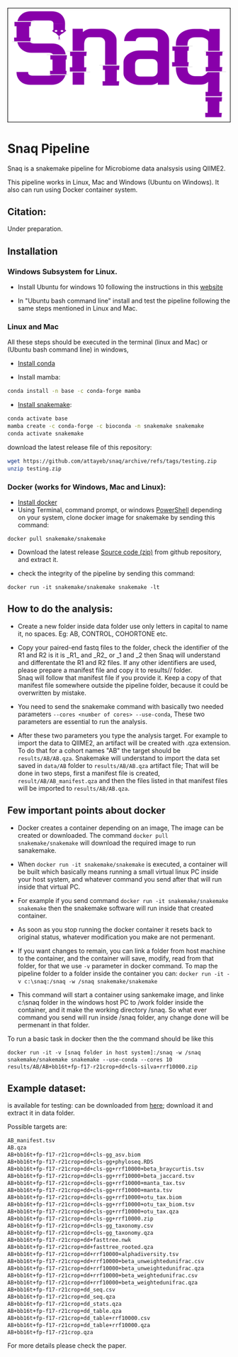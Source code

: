 <p align="center">
<img src="logo_snaq.png">
</p>

# Snaq Pipeline

Snaq is a snakemake pipeline for Microbiome data analsysis using QIIME2.

This pipeline works in Linux, Mac and Windows (Ubuntu on Windows). It also can run using Docker container system.

## Citation:
Under preparation.

## Installation

### Windows Subsystem for Linux.

* Install Ubuntu for windows 10 following the instructions in this [website](https://ubuntu.com/tutorials/ubuntu-on-windows#1-overview) 

* In "Ubuntu bash command line" install and test the pipeline following the same steps mentioned in Linux and Mac.

### Linux and Mac

All these steps should be executed in the terminal (linux and Mac) or (Ubuntu bash command line) in windows, 

* [Install conda](https://docs.conda.io/projects/conda/en/latest/user-guide/install/linux.html)

* Install mamba:
```bash
conda install -n base -c conda-forge mamba
```
* [Install snakemake](https://snakemake.readthedocs.io/en/stable/getting_started/installation.html):

```bash
conda activate base
mamba create -c conda-forge -c bioconda -n snakemake snakemake
conda activate snakemake
```
download the latest release file of this repository:
```bash
wget https://github.com/attayeb/snaq/archive/refs/tags/testing.zip
unzip testing.zip
```

### Docker (works for Windows, Mac and Linux):
* [Install docker](https://docs.docker.com/get-docker/)
* Using Terminal, command prompt, or windows [PowerShell](https://en.wikipedia.org/wiki/PowerShell) depending on your system, clone docker image for snakemake by sending this command:
```
docker pull snakemake/snakemake
```
* Download the latest release [Source code (zip)](https://github.com/attayeb/snaq/archive/refs/tags/testing2.zip) from github repository, and extract it.

* check the integrity of the pipeline by sending this command:
```
docker run -it snakemake/snakemake snakemake -lt
```

## How to do the analysis:


* Create a new folder inside data folder use only letters in capital to name it, no spaces. Eg: AB, CONTROL, COHORTONE etc.


* Copy your paired-end fastq files to the folder, check the identifier of the R1 and R2 is it is \_R1\_ and \_R2\_ or _1 and _2 then Snaq will understand and differentate the R1 and R2 files. If any other identifiers are used, please prepare a manifest file and copy it to results/<DATASET>/ folder.\
Snaq will follow that manifest file if you provide it. Keep a copy of that manifest file somewhere outside the pipeline folder, because it could be overwritten by mistake.
* You need to send the snakemake command with basically two needed parameters ```--cores <number of cores> --use-conda```, These two parameters are essential to run the analysis.
* After these two parameters you type the analysis target. For example to import the data to QIIME2, an artifact will be created with .qza extension. To do that for a cohort names "AB" the target should be ```results/AB/AB.qza```. Snakemake will understand to import the data set saved in ```data/AB``` folder to ```results/AB/AB.qza``` artifact file; That will be done in two steps, first a manifest file is created, ```result/AB/AB_manifest.qza``` and then the files listed in that manifest files will be imported to ```results/AB/AB.qza```.

## Few important points about docker
* Docker creates a container depending on an image, The image can be created or downloaded. The command ```docker pull snakemake/snakemake``` will download the required image to run sanakemake.
* When ```docker run -it snakemake/snakemake``` is executed, a container will be built which basically means running a small virtual linux PC inside your host system, and whatever command you send after that will run inside that virtual PC.
* For example if you send command ```docker run -it snakemake/snakemake snakemake``` then the snakemake software will run inside that created container. 
* As soon as you stop running the docker container it resets back to original status, whatever modification you make are not permenant.
* If you want changes to remain, you can link a folder from host machine to the container, and the container will save, modify, read from that folder, for that we use ```-v``` parameter in docker command. To map the pipeline folder to a folder inside the container you can:
```docker run -it -v c:\snaq:/snaq -w /snaq snakemake/snakemake```

* This command will start a container using sankemake image, and linke c:\snaq folder in the windows host PC to /work folder inside the container, and it make the working directory /snaq. So what ever command you send will run inside /snaq folder, any change done will be permenant in that folder.

To run a basic task in docker then the the command should be like this

```
docker run -it -v [snaq folder in host system]:/snaq -w /snaq snakemake/snakemake snakemake --use-conda --cores 10 results/AB/AB+bb16t+fp-f17-r21crop+dd+cls-silva+rrf10000.zip
```

## Example dataset:
is available for testing: can be downloaded from [here](https://github.com/attayeb/snaq/releases/download/testing/AB.tar.gz); download it and extract it in data folder.

Possible targets are:

```
AB_manifest.tsv
AB.qza
AB+bb16t+fp-f17-r21crop+dd+cls-gg_asv.biom
AB+bb16t+fp-f17-r21crop+dd+cls-gg+phyloseq.RDS
AB+bb16t+fp-f17-r21crop+dd+cls-gg+rrf10000+beta_braycurtis.tsv
AB+bb16t+fp-f17-r21crop+dd+cls-gg+rrf10000+beta_jaccard.tsv
AB+bb16t+fp-f17-r21crop+dd+cls-gg+rrf10000+manta_tax.tsv
AB+bb16t+fp-f17-r21crop+dd+cls-gg+rrf10000+manta.tsv
AB+bb16t+fp-f17-r21crop+dd+cls-gg+rrf10000+otu_tax.biom
AB+bb16t+fp-f17-r21crop+dd+cls-gg+rrf10000+otu_tax_biom.tsv
AB+bb16t+fp-f17-r21crop+dd+cls-gg+rrf10000+otu_tax.qza
AB+bb16t+fp-f17-r21crop+dd+cls-gg+rrf10000.zip
AB+bb16t+fp-f17-r21crop+dd+cls-gg_taxonomy.csv
AB+bb16t+fp-f17-r21crop+dd+cls-gg_taxonomy.qza
AB+bb16t+fp-f17-r21crop+dd+fasttree.nwk
AB+bb16t+fp-f17-r21crop+dd+fasttree_rooted.qza
AB+bb16t+fp-f17-r21crop+dd+rrf10000+alphadiversity.tsv
AB+bb16t+fp-f17-r21crop+dd+rrf10000+beta_unweightedunifrac.csv
AB+bb16t+fp-f17-r21crop+dd+rrf10000+beta_unweightedunifrac.qza
AB+bb16t+fp-f17-r21crop+dd+rrf10000+beta_weightedunifrac.csv
AB+bb16t+fp-f17-r21crop+dd+rrf10000+beta_weightedunifrac.qza
AB+bb16t+fp-f17-r21crop+dd_seq.csv
AB+bb16t+fp-f17-r21crop+dd_seq.qza
AB+bb16t+fp-f17-r21crop+dd_stats.qza
AB+bb16t+fp-f17-r21crop+dd_table.qza
AB+bb16t+fp-f17-r21crop+dd_table+rrf10000.csv
AB+bb16t+fp-f17-r21crop+dd_table+rrf10000.qza
AB+bb16t+fp-f17-r21crop.qza
```
For more details please check the paper.

